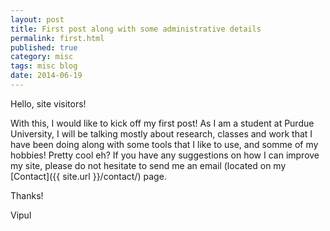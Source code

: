 ```yaml
---
layout: post
title: First post along with some administrative details
permalink: first.html
published: true
category: misc
tags: misc blog
date: 2014-06-19
---
```


Hello, site visitors!

With this, I would like to kick off my first post! As I am a student at Purdue University, I will be talking mostly about research, classes and work that I have been doing along with some tools that I like to use, and somme of my hobbies!  Pretty cool eh? 
If you have any suggestions on how I can improve my site, please do not hesitate to send me an email (located on my [Contact]({{ site.url }}/contact/) page.

Thanks!

Vipul

